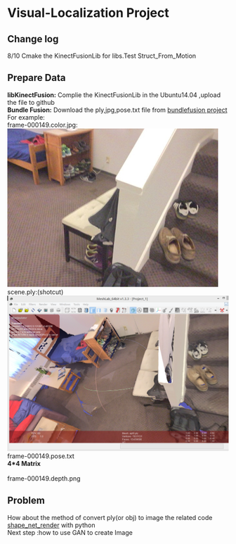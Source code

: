 # Visual-Localization Project
## Change log <br>
8/10  Cmake the KinectFusionLib for libs.Test Struct_From_Motion 
## Prepare Data
**libKinectFusion:** Complie the KinectFusionLib in the Ubuntu14.04 ,upload the file to github <br>
**Bundle Fusion:**      Download the ply,jpg,pose.txt file from  [bundlefusion project](http://graphics.stanford.edu/projects/bundlefusion/index.html) <br>
 For example:<br>
 frame-000149.color.jpg: <br>
<img src="https://github.com/ICCD/Visual-Localization/blob/master/DataSet-example/frame-000149.color.jpg" width="480"  alt="图片加载失败"/>
<br>
scene.ply:(shotcut) <br>
<img src="https://github.com/ICCD/Visual-Localization/blob/master/DataSet-example/PLYshotcut.png" width="640"  alt="图片加载失败"/>
<br>
frame-000149.pose.txt <br>
  **4*4 Matrix**   <br><br>
frame-000149.depth.png
 ## Problem 
 How about the method of convert ply(or obj) to image
 the related code [shape_net_render](https://github.com/panmari/stanford-shapenet-renderer) with python <br>
 Next step :how to use GAN to create Image
 
